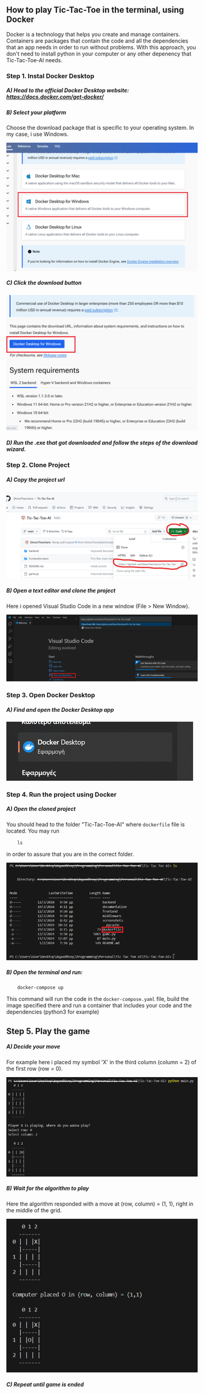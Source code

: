 ## How to play Tic-Tac-Toe in the terminal, using Docker ##

Docker is a technology that helps you create and manage containers. Containers are packages that contain the code and all the dependencies that an app needs in order to run without problems. With this approach, you don't need to install python in your computer or any other depenency that Tic-Tac-Toe-AI needs.

### Step 1. Instal Docker Desktop ###

##### A) Head to the official Docker Desktop website: https://docs.docker.com/get-docker/ #####

##### B) Select your platform #####

Choose the download package that is specific to your operating system. In my case, i use Windows.

![choose_your_platform](https://github.com/DimosTheocharis/Tic-Tac-Toe-AI/blob/BackendDocumentation/screenshots/how_to_download_docker_desktop/choose_your_platform.png) 

##### C) Click the download button #####

![click_download_button](https://github.com/DimosTheocharis/Tic-Tac-Toe-AI/blob/BackendDocumentation/screenshots/how_to_download_docker_desktop/click_download_button.png) 

##### D) Run the .exe that got downloaded and follow the steps of the download wizard. #####

### Step 2. Clone Project ###

##### A) Copy the project url #####

![copy_clone_url](https://github.com/DimosTheocharis/Tic-Tac-Toe-AI/blob/BackendDocumentation/screenshots/how_to_run_backend/copy_clone_url.png)  

##### B) Open a text editor and clone the project #####

Here i opened Visual Studio Code in a new window (File > New Window).

![clone_project](https://github.com/DimosTheocharis/Tic-Tac-Toe-AI/blob/BackendDocumentation/screenshots/how_to_run_backend/clone_project.png)  


### Step 3. Open Docker Desktop ###

##### A) Find and open the Docker Desktop app  #####

![open_docker_desktop](https://github.com/DimosTheocharis/Tic-Tac-Toe-AI/blob/BackendDocumentation/screenshots/how_to_run_backend/open_docker_desktop.png)

### Step 4. Run the project using Docker ###

##### A) Open the cloned project #####

You should head to the folder "Tic-Tac-Toe-AI" where `dockerfile` file is located. You may run 

```
    ls
```

in order to assure that you are in the correct folder.

![head_to_backend_folder](https://github.com/DimosTheocharis/Tic-Tac-Toe-AI/blob/BackendDocumentation/screenshots/how_to_run_backend/head_to_backend_folder_2.png)

##### B) Open the terminal and run: #####

```
    docker-compose up
```

This command will run the code in the `docker-compose.yaml` file, build the image specified there and run a container that includes your code and the dependencies (python3 for example)

## Step 5. Play the game ##

##### A) Decide your move #####

For example here i placed my symbol 'X' in the third column (column = 2) of the first row (row = 0).

![make_your_move](https://github.com/DimosTheocharis/Tic-Tac-Toe-AI/blob/BackendDocumentation/screenshots/how_to_run_backend/make_your_move.png)  

##### B) Wait for the algorithm to play #####

Here the algorithm responded with a move at (row, column) = (1, 1), right in the middle of the grid.

![algorithm_makes_its_move](https://github.com/DimosTheocharis/Tic-Tac-Toe-AI/blob/BackendDocumentation/screenshots/how_to_run_backend/algorithm_makes_its_move.png)  

##### C) Repeat until game is ended #####


